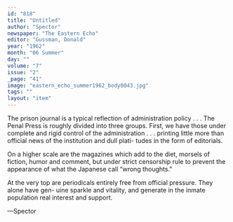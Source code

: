 ```yaml
---
id: "818"
title: "Untitled"
author: "Spector"
newspaper: "The Eastern Echo"
editor: "Gussman, Donald"
year: "1962"
month: "06 Summer"
day: ""
volume: "7"
issue: "2"
_page: "41"
image: "eastern_echo_summer1962_body0043.jpg"
tags: ""
layout: "item"
---
```

The prison journal is a typical reflection of administration policy . . . The Penal Press is
roughly divided into three groups. First, we have those under complete and rigid control of
the administration . . . printing little more than official news of the institution and dull plati-
tudes in the form of editorials.

On a higher scale are the magazines which add to the diet, morsels of fiction, humor and
comment, but under strict censorship rule to prevent the appearance of what the Japanese call
“wrong thoughts."

At the very top are periodicals entirely free from official pressure. They alone have gen-
uine sparkle and vitality, and generate in the inmate population real interest and support.

—Spector
